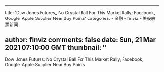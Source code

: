 
---
title: 'Dow Jones Futures_ No Crystal Ball For This Market Rally; Facebook, Google, Apple Supplier Near Buy Points'
categories: 
    - 金融
    - finviz
    - 美股股票新闻

author: finviz
comments: false
date: Sun, 21 Mar 2021 07:10:00 GMT
thumbnail: ''
---

<div>   
Dow Jones Futures: No Crystal Ball For This Market Rally; Facebook, Google, Apple Supplier Near Buy Points  
</div>
            